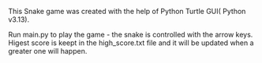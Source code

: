 This Snake game was created with the help of Python Turtle GUI( Python v3.13).

Run main.py to play the game - the snake is controlled with the arrow keys. Higest score is keept in the high_score.txt file and it will be updated when a greater one will happen.
